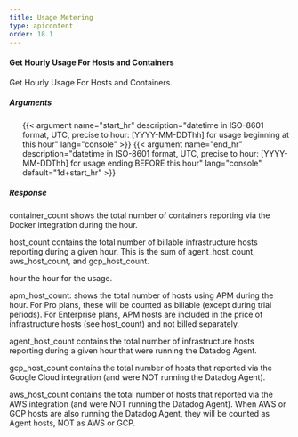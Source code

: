 ```yaml
---
title: Usage Metering
type: apicontent
order: 18.1
---
```


#### Get Hourly Usage For Hosts and Containers

Get Hourly Usage For Hosts and Containers.

##### Arguments
<ul class="arguments">
    {{< argument name="start_hr" description="datetime in ISO-8601 format, UTC, precise to hour: [YYYY-MM-DDThh] for usage beginning at this hour" lang="console" >}}
    {{< argument name="end_hr" description="datetime in ISO-8601 format, UTC, precise to hour: [YYYY-MM-DDThh] for usage ending BEFORE this hour" lang="console" default="1d+start_hr" >}}
</ul>

##### Response

container_count
shows the total number of containers reporting via the Docker integration during the hour.

host_count
contains the total number of billable infrastructure hosts reporting during a given hour.
This is the sum of agent_host_count, aws_host_count, and gcp_host_count.

hour
the hour for the usage.

apm_host_count:
shows the total number of hosts using APM during the hour. For Pro plans, these will be counted as billable (except during trial periods). For Enterprise plans, APM hosts are included in the price of infrastructure hosts (see host_count) and not billed separately.

agent_host_count
contains the total number of infrastructure hosts reporting during a given hour that were running the Datadog Agent.

gcp_host_count
contains the total number of hosts that reported via the Google Cloud integration (and were NOT running the Datadog Agent).

aws_host_count
contains the total number of hosts that reported via the AWS integration (and were NOT running the Datadog Agent).
When AWS or GCP hosts are also running the Datadog Agent, they will be counted as Agent hosts, NOT as AWS or GCP.

